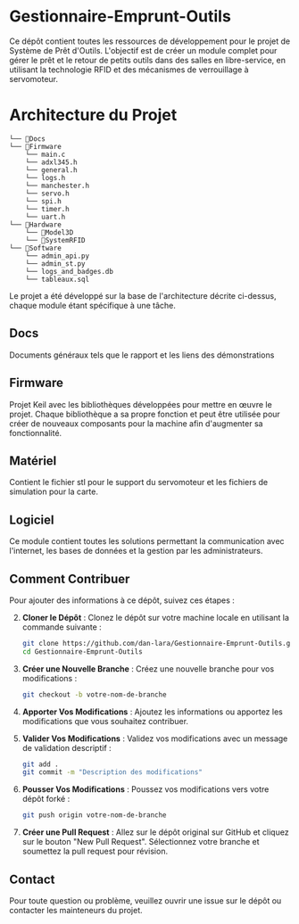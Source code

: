 # Gestionnaire-Emprunt-Outils

Ce dépôt contient toutes les ressources de développement pour le projet de Système de Prêt d'Outils. L'objectif est de créer un module complet pour gérer le prêt et le retour de petits outils dans des salles en libre-service, en utilisant la technologie RFID et des mécanismes de verrouillage à servomoteur.

# Architecture du Projet

```
└── 📁Docs
└── 📁Firmware
    └── main.c
    └── adxl345.h
    └── general.h
    └── logs.h
    └── manchester.h
    └── servo.h
    └── spi.h
    └── timer.h
    └── uart.h
└── 📁Hardware
    └── 📁Model3D
    └── 📁SystemRFID
└── 📁Software
    └── admin_api.py
    └── admin_st.py
    └── logs_and_badges.db
    └── tableaux.sql
```
Le projet a été développé sur la base de l'architecture décrite ci-dessus, chaque module étant spécifique à une tâche.

## Docs

Documents généraux tels que le rapport et les liens des démonstrations

## Firmware
Projet Keil avec les bibliothèques développées pour mettre en œuvre le projet. Chaque bibliothèque a sa propre fonction et peut être utilisée pour créer de nouveaux composants pour la machine afin d'augmenter sa fonctionnalité.

## Matériel

Contient le fichier stl pour le support du servomoteur et les fichiers de simulation pour la carte.

## Logiciel

Ce module contient toutes les solutions permettant la communication avec l'internet, les bases de données et la gestion par les administrateurs.


## Comment Contribuer

Pour ajouter des informations à ce dépôt, suivez ces étapes :

<!-- 1. **Forker le Dépôt** : Cliquez sur le bouton "Fork" en haut à droite de ce dépôt pour créer une copie du dépôt sur votre compte GitHub. -->

<!-- 2. **Cloner le Dépôt Forké** : Clonez le dépôt forké sur votre machine locale en utilisant la commande suivante : -->
2. **Cloner le Dépôt** : Clonez le dépôt sur votre machine locale en utilisant la commande suivante :
    ```sh
    git clone https://github.com/dan-lara/Gestionnaire-Emprunt-Outils.git
    cd Gestionnaire-Emprunt-Outils
    ```

3. **Créer une Nouvelle Branche** : Créez une nouvelle branche pour vos modifications :
    ```sh
    git checkout -b votre-nom-de-branche
    ```

4. **Apporter Vos Modifications** : Ajoutez les informations ou apportez les modifications que vous souhaitez contribuer.

5. **Valider Vos Modifications** : Validez vos modifications avec un message de validation descriptif :
    ```sh
    git add .
    git commit -m "Description des modifications"
    ```

6. **Pousser Vos Modifications** : Poussez vos modifications vers votre dépôt forké :
    ```sh
    git push origin votre-nom-de-branche
    ```

7. **Créer une Pull Request** : Allez sur le dépôt original sur GitHub et cliquez sur le bouton "New Pull Request". Sélectionnez votre branche et soumettez la pull request pour révision.

## Contact

Pour toute question ou problème, veuillez ouvrir une issue sur le dépôt ou contacter les mainteneurs du projet.